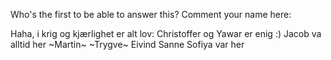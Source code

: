Who's the first to be able to answer this?
Comment your name here: 

Haha, i krig og kjærlighet er alt lov:
Christoffer og Yawar er enig :) 
Jacob va alltid her
~Martin~
~Trygve~
Eivind
Sanne
Sofiya var her

